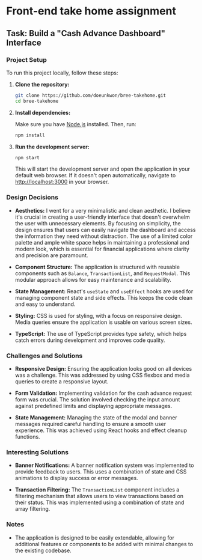 # Front-end take home assignment

## Task: Build a "Cash Advance Dashboard" Interface

### Project Setup

To run this project locally, follow these steps:

1. **Clone the repository:**

   ```bash
   git clone https://github.com/doeunkwon/bree-takehome.git
   cd bree-takehome
   ```

2. **Install dependencies:**

   Make sure you have [Node.js](https://nodejs.org/) installed. Then, run:

   ```bash
   npm install
   ```

3. **Run the development server:**

   ```bash
   npm start
   ```

   This will start the development server and open the application in your default web browser. If it doesn't open automatically, navigate to [http://localhost:3000](http://localhost:3000) in your browser.

### Design Decisions
- **Aesthetics:** I went for a very minimalistic and clean aesthetic. I believe it's crucial in creating a user-friendly interface that doesn't overwhelm the user with unnecessary elements. By focusing on simplicity, the design ensures that users can easily navigate the dashboard and access the information they need without distraction. The use of a limited color palette and ample white space helps in maintaining a professional and modern look, which is essential for financial applications where clarity and precision are paramount.

- **Component Structure:** The application is structured with reusable components such as `Balance`, `TransactionList`, and `RequestModal`. This modular approach allows for easy maintenance and scalability.

- **State Management:** React's `useState` and `useEffect` hooks are used for managing component state and side effects. This keeps the code clean and easy to understand.

- **Styling:** CSS is used for styling, with a focus on responsive design. Media queries ensure the application is usable on various screen sizes.

- **TypeScript:** The use of TypeScript provides type safety, which helps catch errors during development and improves code quality.

### Challenges and Solutions

- **Responsive Design:** Ensuring the application looks good on all devices was a challenge. This was addressed by using CSS flexbox and media queries to create a responsive layout.

- **Form Validation:** Implementing validation for the cash advance request form was crucial. The solution involved checking the input amount against predefined limits and displaying appropriate messages.

- **State Management:** Managing the state of the modal and banner messages required careful handling to ensure a smooth user experience. This was achieved using React hooks and effect cleanup functions.

### Interesting Solutions

- **Banner Notifications:** A banner notification system was implemented to provide feedback to users. This uses a combination of state and CSS animations to display success or error messages.

- **Transaction Filtering:** The `TransactionList` component includes a filtering mechanism that allows users to view transactions based on their status. This was implemented using a combination of state and array filtering.

### Notes

- The application is designed to be easily extendable, allowing for additional features or components to be added with minimal changes to the existing codebase.
